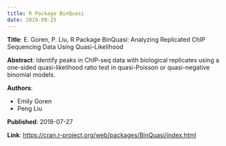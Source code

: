 ```yaml
---
title: R Package BinQuasi
date: 2019-09-25
---
```


**Title**: E. Goren, P. Liu, R Package BinQuasi: Analyzing Replicated ChIP Sequencing Data Using Quasi-Likelihood

**Abstract**: Identify peaks in ChIP-seq data with biological replicates using a one-sided quasi-likelihood ratio test in quasi-Poisson or quasi-negative binomial models.

**Authors**:

  - Emily Goren
  - Peng Liu

**Published**: 2018-07-27

**Link**: https://cran.r-project.org/web/packages/BinQuasi/index.html
